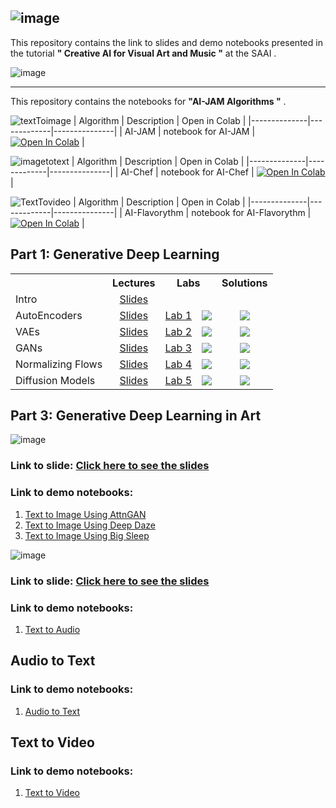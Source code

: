 ![image](https://github.com/user-attachments/assets/e401210e-f436-4552-9cd7-cb5b9b513fb0)
----------------------



This repository contains the link to slides and demo notebooks presented in the tutorial **" Creative AI for Visual Art and Music "** at the SAAI .

![image](https://github.com/user-attachments/assets/6e538b8c-97c1-4c03-825a-99fbdc956a78)

----------------------
This repository contains the notebooks for **"AI-JAM Algorithms "** .


![textToimage](https://github.com/user-attachments/assets/7760b721-aa29-4182-9aa3-6cc61d5ade70)
| Algorithm | Description | Open in Colab |
|--------------|-------------|---------------|
| AI-JAM   | notebook for AI-JAM | [![Open In Colab](https://colab.research.google.com/assets/colab-badge.svg)](https://colab.research.google.com/drive/1rbKZP0LSf85yOzNTSP6U-vmIZzMP7K6k?usp=sharing) |

![imagetotext](https://github.com/user-attachments/assets/fa4295e8-b0ff-45d5-ad76-40e16330bf21)
| Algorithm | Description | Open in Colab |
|--------------|-------------|---------------|
| AI-Chef   | notebook for AI-Chef | [![Open In Colab](https://colab.research.google.com/assets/colab-badge.svg)](https://colab.research.google.com/drive/1fMCtGGL7qlx27U9GoRWCT7-jOMW0nKum?usp=sharing) |

![TextTovideo](https://github.com/user-attachments/assets/4402ed27-3d5a-4847-918d-8e863a06ff4a)
| Algorithm | Description | Open in Colab |
|--------------|-------------|---------------|
| AI-Flavorythm    | notebook for AI-Flavorythm | [![Open In Colab](https://colab.research.google.com/assets/colab-badge.svg)](https://colab.research.google.com/drive/1_9jjBZy08Akd7ZgmRJ5cT8q2xR2Mxm-C?usp=sharing) |





## Part 1: Generative Deep Learning

<table>
  <tr>
    <th></th>
    <th><b>Lectures</b></th>
    <th colspan="2"><b>Labs</b></th>
    <th><b>Solutions</b></th>
  </tr>
  <tr>
    <td>Intro</td>
    <td align="center"><a href="https://github.com/VictorCeballos/KAUST-AI-SS/blob/main/Week%203%20-%20Generative%20Deep%20Learning/Slides/1_Intro.pdf">Slides</a></td>
    <td align="center"></td>
    <td align="center"></td>
    <td align="center"></td>
  </tr>
  <tr>
    <td>AutoEncoders</td>
    <td align="center"><a href="https://github.com/VictorCeballos/KAUST-AI-SS/blob/main/Week%203%20-%20Generative%20Deep%20Learning/Slides/2_VAE.pdf">Slides</a></td>
    <td align="center"><a href="https://github.com/VictorCeballos/KAUST-AI-SS/blob/main/Week%203%20-%20Generative%20Deep%20Learning/Labs/Lab_AutoEncoders.ipynb">Lab 1</a></td>
    <td align="center"><a href="https://colab.research.google.com/github/VictorCeballos/KAUST-AI-SS/blob/main/Week%203%20-%20Generative%20Deep%20Learning/Labs/Lab_AutoEncoders.ipynb"><img src="https://colab.research.google.com/assets/colab-badge.svg"></a></td>
    <td align="center"><a href="https://colab.research.google.com/github/VictorCeballos/KAUST-AI-SS/blob/main/Week%203%20-%20Generative%20Deep%20Learning/Labs/Lab_AutoEncoders_Soln.ipynb"><img src="https://colab.research.google.com/assets/colab-badge.svg"></a></td>
  </tr>
  <tr>
    <td>VAEs</td>
    <td align="center"><a href="https://github.com/VictorCeballos/KAUST-AI-SS/blob/main/Week%203%20-%20Generative%20Deep%20Learning/Slides/2_VAE.pdf">Slides</a></td>
    <td align="center"><a href="https://github.com/VictorCeballos/KAUST-AI-SS/blob/main/Week%203%20-%20Generative%20Deep%20Learning/Labs/Lab_VariationalAutoEncoders.ipynb">Lab 2</a></td>
    <td align="center"><a href="https://colab.research.google.com/github/VictorCeballos/KAUST-AI-SS/blob/main/Week%203%20-%20Generative%20Deep%20Learning/Labs/Lab_VariationalAutoEncoders.ipynb"><img src="https://colab.research.google.com/assets/colab-badge.svg"></a></td>
    <td align="center"><a href="https://colab.research.google.com/github/VictorCeballos/KAUST-AI-SS/blob/main/Week%203%20-%20Generative%20Deep%20Learning/Labs/Lab_VariationalAutoEncoders_Soln.ipynb"><img src="https://colab.research.google.com/assets/colab-badge.svg"></a></td>
  </tr>
  <tr>
    <td>GANs</td>
    <td align="center"><a href="https://github.com/VictorCeballos/KAUST-AI-SS/blob/main/Week%203%20-%20Generative%20Deep%20Learning/Slides/3_GANs.pdf">Slides</a></td>
    <td align="center"><a href="https://github.com/VictorCeballos/KAUST-AI-SS/blob/main/Week%203%20-%20Generative%20Deep%20Learning/Labs/GAN_MNIST_example.ipynb">Lab 3</a></td>
    <td align="center"><a href="https://colab.research.google.com/github/VictorCeballos/KAUST-AI-SS/blob/main/Week%203%20-%20Generative%20Deep%20Learning/Labs/GAN_MNIST_example.ipynb"><img src="https://colab.research.google.com/assets/colab-badge.svg"></a></td>
    <td align="center"><a href="https://colab.research.google.com/github/VictorCeballos/KAUST-AI-SS/blob/main/Week%203%20-%20Generative%20Deep%20Learning/Labs/GAN_MNIST_solution.ipynb"><img src="https://colab.research.google.com/assets/colab-badge.svg"></a></td>
  </tr>
  <tr>
    <td>Normalizing Flows</td>
    <td align="center"><a href="https://github.com/VictorCeballos/KAUST-AI-SS/blob/main/Week%203%20-%20Generative%20Deep%20Learning/Slides/4_NFs.pdf">Slides</a></td>
    <td align="center"><a href="https://github.com/VictorCeballos/KAUST-AI-SS/blob/main/Week%203%20-%20Generative%20Deep%20Learning/Labs/NF_mnist_Exercise.ipynb">Lab 4</a></td>
    <td align="center"><a href="https://colab.research.google.com/github/VictorCeballos/KAUST-AI-SS/blob/main/Week%203%20-%20Generative%20Deep%20Learning/Labs/NF_mnist_Exercise.ipynb"><img src="https://colab.research.google.com/assets/colab-badge.svg"></a></td>
    <td align="center"><a href="https://colab.research.google.com/github/VictorCeballos/KAUST-AI-SS/blob/main/Week%203%20-%20Generative%20Deep%20Learning/Labs/NF_mnist_Solution.ipynb"><img src="https://colab.research.google.com/assets/colab-badge.svg"></a></td>
  </tr>
  <tr>
    <td>Diffusion Models</td>
    <td align="center"><a href="https://github.com/VictorCeballos/KAUST-AI-SS/blob/main/Week%203%20-%20Generative%20Deep%20Learning/Slides/5_Diffusion.pdf">Slides</a></td>
    <td align="center"><a href="https://github.com/VictorCeballos/KAUST-AI-SS/blob/main/Week%203%20-%20Generative%20Deep%20Learning/Labs/DiffusionModels_Exercise.ipynb">Lab 5</a></td>
    <td align="center"><a href="https://colab.research.google.com/github/VictorCeballos/KAUST-AI-SS/blob/main/Week%203%20-%20Generative%20Deep%20Learning/Labs/DiffusionModels_Exercise.ipynb"><img src="https://colab.research.google.com/assets/colab-badge.svg"></a></td>
    <td align="center"><a href="https://colab.research.google.com/github/VictorCeballos/KAUST-AI-SS/blob/main/Week%203%20-%20Generative%20Deep%20Learning/Labs/DiffusionModels_Solution.ipynb"><img src="https://colab.research.google.com/assets/colab-badge.svg"></a></td>
  </tr>
</table>

## Part 3: Generative Deep Learning in Art


![image](https://github.com/user-attachments/assets/f559c41d-acf2-4bb7-ada0-2d340f41cc56)

### Link to slide: [Click here to see the slides](url)
### Link to demo notebooks: 
1. [Text to Image Using AttnGAN](https://colab.research.google.com/drive/1qy4rPkJ4shztgRIAmMOumUtzQwRaj4Ai?usp=sharing)
2. [Text to Image Using Deep Daze](https://colab.research.google.com/drive/1uHYfjvmdQmUTCdS6J65hLZGrPamPTpbU?usp=sharing)
3. [Text to Image Using Big Sleep](https://colab.research.google.com/drive/1qy4rPkJ4shztgRIAmMOumUtzQwRaj4Ai?usp=sharing)

   
![image](https://github.com/user-attachments/assets/05bfd061-4e60-4997-8719-222de057404e)
### Link to slide: [Click here to see the slides](url)
### Link to demo notebooks: 
1. [Text to Audio](https://colab.research.google.com/drive/1QgcPZyWibrKNXqASleNxSxN0yKYZcqhd?usp=sharing)


## Audio to Text
### Link to demo notebooks: 
1. [Audio to Text](https://colab.research.google.com/drive/1b957KCX_SAWqkhQvchtN3LHTxpmL4wOL?usp=sharing)


## Text to Video
### Link to demo notebooks: 
1. [Text to Video](https://colab.research.google.com/drive/1JoXFCS1IcBOx3jglYV9Dh4i82YKkSIbi?usp=sharing)




